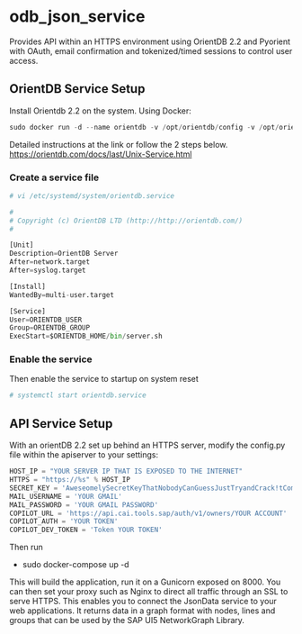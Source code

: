 # odb_json_service
Provides API within an HTTPS environment using OrientDB 2.2 and Pyorient with OAuth, email confirmation and tokenized/timed sessions to control user access.

## OrientDB Service Setup
Install Orientdb 2.2 on the system.
Using Docker:
```javascript
sudo docker run -d --name orientdb -v /opt/orientdb/config -v /opt/orientdb/databases -v /opt/orientdb/backup -p 2424:2424 -p 2480:2480 -e ORIENTDB_ROOT_PASSWORD=<your password> orientdb:2.2.37 
```
Detailed instructions at the link or follow the 2 steps below.
https://orientdb.com/docs/last/Unix-Service.html
### Create a service file
```python
# vi /etc/systemd/system/orientdb.service

#
# Copyright (c) OrientDB LTD (http://http://orientdb.com/)
#

[Unit]
Description=OrientDB Server
After=network.target
After=syslog.target

[Install]
WantedBy=multi-user.target

[Service]
User=ORIENTDB_USER
Group=ORIENTDB_GROUP
ExecStart=$ORIENTDB_HOME/bin/server.sh
```
### Enable the service
Then enable the service to startup on system reset
```python
# systemctl start orientdb.service
```
## API Service Setup
With an orientDB 2.2 set up behind an HTTPS server, modify the config.py file within the apiserver to your settings:
```python
HOST_IP = "YOUR SERVER IP THAT IS EXPOSED TO THE INTERNET"
HTTPS = "https://%s" % HOST_IP
SECRET_KEY = 'AweseomelySecretKeyThatNobodyCanGuessJustTryandCrack!tComeon'
MAIL_USERNAME = 'YOUR GMAIL'
MAIL_PASSWORD = 'YOUR GMAIL PASSWORD'
COPILOT_URL = 'https://api.cai.tools.sap/auth/v1/owners/YOUR ACCOUNT'
COPILOT_AUTH = 'YOUR TOKEN'
COPILOT_DEV_TOKEN = 'Token YOUR TOKEN'
```
Then run
 - sudo docker-compose up -d
 
This will build the application, run it on a Gunicorn exposed on 8000. You can then set your proxy such as Nginx to direct all traffic through an SSL to serve HTTPS. This enables you to connect the JsonData service to your web applications. It returns data in a graph format with nodes, lines and groups that can be used by the SAP UI5 NetworkGraph Library.
